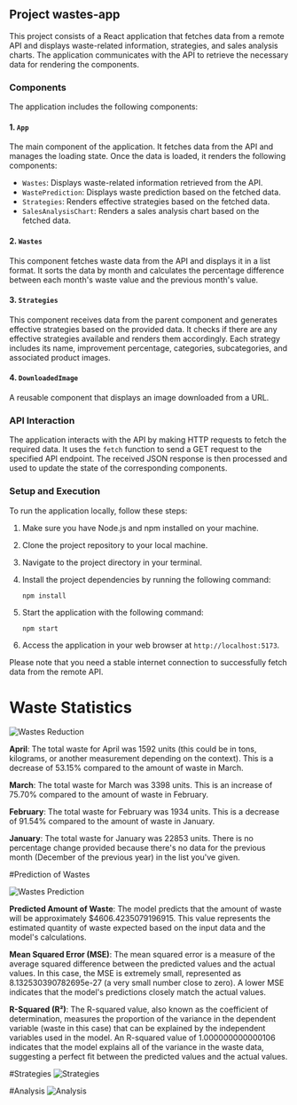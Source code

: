 ## Project wastes-app

This project consists of a React application that fetches data from a remote API and displays waste-related information, strategies, and sales analysis charts. The application communicates with the API to retrieve the necessary data for rendering the components.

### Components

The application includes the following components:

#### 1. `App`

The main component of the application. It fetches data from the API and manages the loading state. Once the data is loaded, it renders the following components:

- `Wastes`: Displays waste-related information retrieved from the API.
- `WastePrediction`: Displays waste prediction based on the fetched data.
- `Strategies`: Renders effective strategies based on the fetched data.
- `SalesAnalysisChart`: Renders a sales analysis chart based on the fetched data.

#### 2. `Wastes`

This component fetches waste data from the API and displays it in a list format. It sorts the data by month and calculates the percentage difference between each month's waste value and the previous month's value.

#### 3. `Strategies`

This component receives data from the parent component and generates effective strategies based on the provided data. It checks if there are any effective strategies available and renders them accordingly. Each strategy includes its name, improvement percentage, categories, subcategories, and associated product images.

#### 4. `DownloadedImage`

A reusable component that displays an image downloaded from a URL.

### API Interaction

The application interacts with the API by making HTTP requests to fetch the required data. It uses the `fetch` function to send a GET request to the specified API endpoint. The received JSON response is then processed and used to update the state of the corresponding components.

### Setup and Execution

To run the application locally, follow these steps:

1. Make sure you have Node.js and npm installed on your machine.

2. Clone the project repository to your local machine.

3. Navigate to the project directory in your terminal.

4. Install the project dependencies by running the following command:

   ```
   npm install
   ```

5. Start the application with the following command:

   ```
   npm start
   ```

6. Access the application in your web browser at `http://localhost:5173`.

Please note that you need a stable internet connection to successfully fetch data from the remote API.

# Waste Statistics

![Wastes Reduction](https://res.cloudinary.com/df9aeptyn/image/upload/v1683922750/merma-app/Screenshot_2023-05-12_at_13.58.12_ds9q9a.png)

**April**: The total waste for April was 1592 units (this could be in tons, kilograms, or another measurement depending on the context). This is a decrease of 53.15% compared to the amount of waste in March.

**March**: The total waste for March was 3398 units. This is an increase of 75.70% compared to the amount of waste in February.

**February**: The total waste for February was 1934 units. This is a decrease of 91.54% compared to the amount of waste in January.

**January**: The total waste for January was 22853 units. There is no percentage change provided because there's no data for the previous month (December of the previous year) in the list you've given.

#Prediction of Wastes

![Wastes Prediction](https://res.cloudinary.com/df9aeptyn/image/upload/v1683929148/Screenshot_2023-05-12_at_15.56.21_ew3qou.png)

**Predicted Amount of Waste**: The model predicts that the amount of waste will be approximately $4606.4235079196915. This value represents the estimated quantity of waste expected based on the input data and the model's calculations.

**Mean Squared Error (MSE)**: The mean squared error is a measure of the average squared difference between the predicted values and the actual values. In this case, the MSE is extremely small, represented as 8.132530390782695e-27 (a very small number close to zero). A lower MSE indicates that the model's predictions closely match the actual values.

**R-Squared (R²)**: The R-squared value, also known as the coefficient of determination, measures the proportion of the variance in the dependent variable (waste in this case) that can be explained by the independent variables used in the model. An R-squared value of 1.000000000000106 indicates that the model explains all of the variance in the waste data, suggesting a perfect fit between the predicted values and the actual values.

#Strategies
![Strategies](https://res.cloudinary.com/df9aeptyn/image/upload/v1683935418/Screenshot_2023-05-12_at_18.48.51_wcv2fg.png)

#Analysis
![Analysis](https://res.cloudinary.com/df9aeptyn/image/upload/v1683935499/Screenshot_2023-05-12_at_18.51.08_mrdhs6.png)
